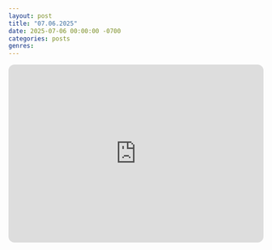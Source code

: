 ```yaml
---
layout: post
title: "07.06.2025"
date: 2025-07-06 00:00:00 -0700
categories: posts
genres:
---
```

<iframe style="border-radius:12px" src="https://open.spotify.com/embed/playlist/0JFbowtOHvII84m4mPRlti?utm_source=generator" width="100%" height="352" frameBorder="0" allowfullscreen="" allow="autoplay; clipboard-write; encrypted-media; fullscreen; picture-in-picture" loading="lazy"></iframe>
